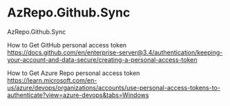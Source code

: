 # AzRepo.Github.Sync
AzRepo.Github.Sync


How to Get GitHub personal access token
https://docs.github.com/en/enterprise-server@3.4/authentication/keeping-your-account-and-data-secure/creating-a-personal-access-token

How to Get Azure Repo personal access token
https://learn.microsoft.com/en-us/azure/devops/organizations/accounts/use-personal-access-tokens-to-authenticate?view=azure-devops&tabs=Windows

